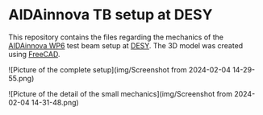 # AIDAinnova TB setup at DESY

This repository contains the files regarding the mechanics of the [AIDAinnova WP6](https://aidainnova.web.cern.ch/wp6) test beam setup at [DESY](https://www.desy.de/). The 3D model was created using [FreeCAD](https://www.freecad.org/).

![Picture of the complete setup](img/Screenshot from 2024-02-04 14-29-55.png)

![Picture of the detail of the small mechanics](img/Screenshot from 2024-02-04 14-31-48.png)
